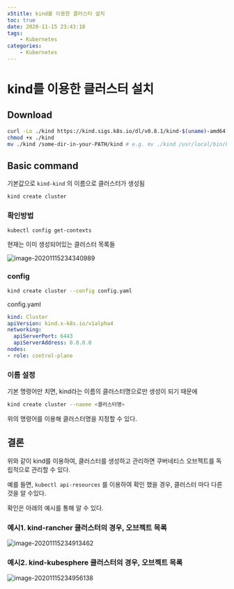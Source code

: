 ```yaml
---
x5title: kind를 이용한 클러스터 설치
toc: true
date: 2020-11-15 23:43:18
tags:
    - Kubernetes
categories:
    - Kubernetes
---
```


# kind를 이용한 클러스터 설치

## Download

```bash
curl -Lo ./kind https://kind.sigs.k8s.io/dl/v0.8.1/kind-$(uname)-amd64
chmod +x ./kind
mv ./kind /some-dir-in-your-PATH/kind # e.g. mv ./kind /usr/local/bin/kind
```



## Basic command

기본값으로 `kind-kind` 의 이름으로 클러스터가 생성됨

```bash
kind create cluster
```

### 확인방법

```
kubectl config get-contexts
```

현재는 이미 생성되어있는 클러스터 목록들

![image-20201115234340989](https://i.loli.net/2020/11/15/zBgZDsH9qCwoLfM.png)



### config

```bash
kind create cluster --config config.yaml
```

config.yaml

```yaml
kind: Cluster
apiVersion: kind.x-k8s.io/v1alpha4
networking:
  apiServerPort: 6443
  apiServerAddress: 0.0.0.0
nodes:
- role: control-plane
```



### 이름 설정

기본 명령어만 치면, kind라는 이름의 클러스터명으로만 생성이 되기 때문에

```bash
kind create cluster --naeme <클러스터명>
```

위의 명령어를 이용해 클러스터명을 지정할 수 있다.



## 결론

위와 같이 kind를 이용하여, 클러스터를 생성하고 관리하면 쿠버네티스 오브젝트를 독립적으로 관리할 수 있다.

예를 들면, `kubectl api-resources` 를 이용하여 확인 했을 경우, 클러스터 마다 다른 것을 알 수있다.

확인은 아래의 예시를 통해 알 수 있다.

### 예시1. kind-rancher 클러스터의 경우, 오브젝트 목록

![image-20201115234913462](https://i.loli.net/2020/11/15/Rqf7glkJU2WcvA3.png)

### 예시2. kind-kubesphere 클러스터의 경우, 오브젝트 목록

![image-20201115234956138](https://i.loli.net/2020/11/15/A2ijmK4aWO8Ulg1.png)